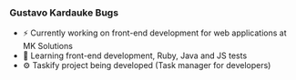 ### Gustavo Kardauke Bugs

- ⚡️ Currently working on front-end development for web applications at MK Solutions
- 🌱 Learning front-end development, Ruby, Java and JS tests
- ⚙️ Taskify project being developed (Task manager for developers)
